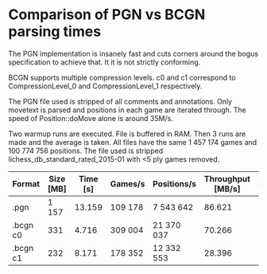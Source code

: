 # Comparison of PGN vs BCGN parsing times

The PGN implementation is insanely fast and cuts corners around the bogus specification to achieve that. It it is not strictly conforming.

BCGN supports multiple compression levels.
c0 and c1 correspond to CompressionLevel_0 and CompressionLevel_1 respectively.

The PGN file used is stripped of all comments and annotations.
Only movetext is parsed and positions in each game are iterated through.
The speed of Position::doMove alone is around 35M/s.

Two warmup runs are executed. File is buffered in RAM.
Then 3 runs are made and the average is taken.
All files have the same 1 457 174 games and 100 774 756 positions.
The file used is stripped lichess_db_standard_rated_2015-01 with <5 ply games removed.

|Format|Size [MB]|Time [s]|Games/s|Positions/s|Throughput [MB/s]|Speedup|
|-|-|-|-|-|-|-|
|.pgn|1 157|13.159|109 178|7 543 642|86.621|1|
|.bcgn c0|331|4.716|309 004|21 370 037|70.266|2.83|
|.bcgn c1|232|8.171|178 352|12 332 553|28.396|1.63|